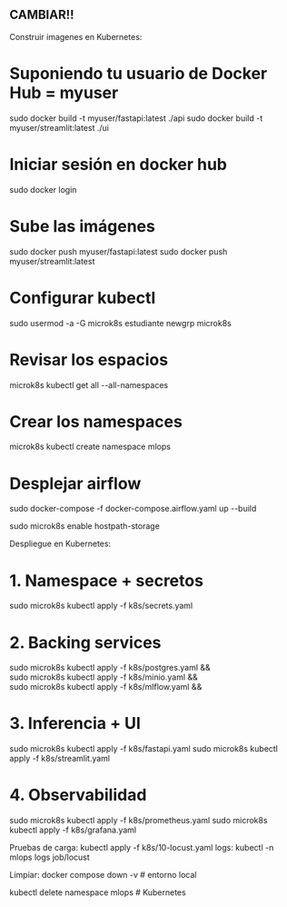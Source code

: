 ## CAMBIAR!!

Construir imagenes en Kubernetes: 
# Suponiendo tu usuario de Docker Hub = myuser
<!-- sudo docker build -t myuser/airflow:latest   ./airflow -->
sudo docker build -t myuser/fastapi:latest   ./api
sudo docker build -t myuser/streamlit:latest ./ui

# Iniciar sesión en docker hub
sudo docker login

# Sube las imágenes
<!-- sudo docker push myuser/airflow:latest -->
sudo docker push myuser/fastapi:latest
sudo docker push myuser/streamlit:latest


# Configurar kubectl
sudo usermod -a -G microk8s estudiante
newgrp microk8s

# Revisar los espacios
microk8s kubectl get all --all-namespaces

# Crear los namespaces
microk8s kubectl create namespace mlops

# Desplejar airflow
sudo docker-compose -f docker-compose.airflow.yaml up --build

sudo microk8s enable hostpath-storage



Despliegue en Kubernetes:
# 1. Namespace + secretos
<!-- kubectl apply -f k8s/00-namespace.yaml -->
sudo microk8s kubectl apply -f k8s/secrets.yaml


# 2. Backing services
sudo microk8s kubectl apply -f k8s/postgres.yaml && \
sudo microk8s kubectl apply -f k8s/minio.yaml && \
sudo microk8s kubectl apply -f k8s/mlflow.yaml &&
<!-- microk8s kubectl apply -f k8s/airflow.yaml -->











# 3. Inferencia + UI
sudo microk8s kubectl apply -f k8s/fastapi.yaml
sudo microk8s kubectl apply -f k8s/streamlit.yaml

# 4. Observabilidad
sudo microk8s kubectl apply -f k8s/prometheus.yaml
sudo microk8s kubectl apply -f k8s/grafana.yaml


Pruebas de carga: kubectl apply -f k8s/10-locust.yaml    logs: kubectl -n mlops logs job/locust


Limpiar: 
docker compose down -v               # entorno local

kubectl delete namespace mlops       # Kubernetes


